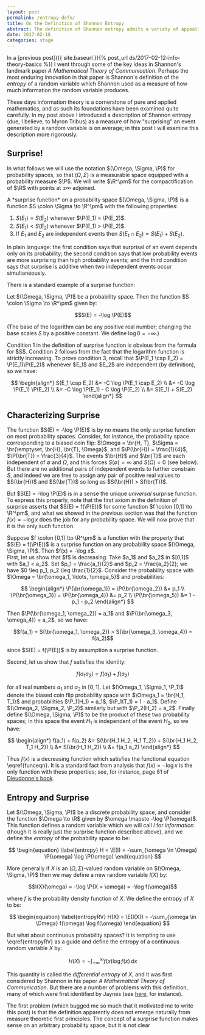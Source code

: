 ```yaml
---
layout: post
permalink: /entropy-defn/
title: On the Definition of Shannon Entropy
abstract: The definition of Shannon entropy admits a variety of appealing characterizations; here I will explore the characterization via "average surprisal".
date: 2017-02-18
categories: stage
---
```


In a [previous post]({{ site.baseurl }}{% post_url ds/2017-02-12-info-theory-basics %}) I went through some of the key ideas in Shannon's landmark paper *A Mathematical Theory of Communication*.  Perhaps the most enduring innovation in that paper is Shannon's definition of the *entropy* of a random variable which Shannon used as a measure of how much information the random variable produces.

These days information theory is a cornerstone of pure and applied mathematics, and as such its foundations have been examined quite carefully.  In my post above I introduced a description of Shannon entropy (due, I believe, to Myron Tribus) as a measure of how "surprising" an event generated by a random variable is on average; in this post I will examine this description more rigorously.

## Surprise!

In what follows we will use the notation $(\Omega, \Sigma, \P)$ for probability spaces, so that $(\Omega, \Sigma)$ is a measurable space equipped with a probability measure $\P$.  We will write $\R^\pm$ for the compactification of $\R$ with points at $\pm \infty$ adjoined.

<div class="definition">
A *surprise function* on a probability space $(\Omega, \Sigma, \P)$ is a function $S \colon \Sigma \to \R^\pm$ with the following properties:

1. $S(E_1) = S(E_2)$ whenever $\P(E_1) = \P(E_2)$.
2. $S(E_1) < S(E_2)$ whenever $\P(E_1) > \P(E_2)$.
3. If $E_1$ and $E_2$ are independent events then $S(E_1 \cap E_2) = S(E_1) + S(E_2)$.
</div>

In plain language: the first condition says that surprisal of an event depends only on its probability; the second condition says that low probability events are more surprising than high probability events; and the third condition says that surprise is additive when two independent events occur simultaneously.

There is a standard example of a surprise function:

<div class="lemma">
Let $(\Omega, \Sigma, \P)$ be a probability space.  Then the function $S \colon \Sigma \to \R^\pm$ given by:

$$S(E) = -\log \P(E)$$

(The base of the logarithm can be any positive real number; changing the base scales $S$ by a positive constant.  We define $\log 0 = -\infty$.)
</div>
<div class="proof">
Condition 1 in the definition of surprise function is obvious from the formula for $S$.  Condition 2 follows from the fact that the logarithm function is strictly increasing.  To prove condition 3, recall that $\P(E_1 \cap E_2) = \P(E_1)\P(E_2)$ whenever $E_1$ and $E_2$ are independent (by definition), so we have:

$$
\begin{align*}
S(E_1 \cap E_2) &= -C \log \P(E_1 \cap E_2) \\
&= -C \log \P(E_1) \P(E_2) \\
&= -C \log \P(E_1) - C \log \P(E_2) \\
&= S(E_1) + S(E_2)
\end{align*}
$$

</div>

## Characterizing Surprise

The function $S(E) = -\log \P(E)$ is by no means the only surprise function on most probability spaces.  Consider, for instance, the probability space corresponding to a biased coin flip: $\Omega = \br{H, T}, $\Sigma = \br{\emptyset, \br{H}, \br{T}, \Omega}$, and $\P(\br{H}) = \frac{1}{4}$, $\P(\br{T}) = \frac{3}{4}$.  The events $\br{H}$ and $\br{T}$ are each independent of $\emptyset$ and $\Omega$, and this forces $S(\emptyset) = \infty$ and $S(\Omega) = 0$ (see below).  But there are no additional pairs of independent events to further constrain $S$, and indeed we are free to assign any pair of positive real values to $S(\br{H})$ and $S(\br{T})$ so long as $S(\br{H}) > S(\br{T})$.

But $S(E) = -\log \P(E)$ is in a sense the unique *universal* surprise function.  To express this properly, note that the first axiom in the definition of surprise asserts that $S(E) = f(\P(E))$ for some function $f \colon [0,1] \to \R^\pm$, and what we showed in the previous section was that the function $f(x) = -\log x$ does the job for any probability space.  We will now prove that it is the only such function.

<div class="proposition">
Suppose $f \colon [0,1] \to \R^\pm$ is a function with the property that $S(E) = f(\P(E))$ is a surprise function on any probability space $(\Omega, \Sigma, \P)$.  Then $f(x) = -\log x$.
</div>
<div class="proof">
First, let us show that $f$ is decreasing.  Take $a_1$ and $a_2$ in $[0,1]$ with $a_1 < a_2$.  Set $p_1 = \frac{a_1}{2}$ and $p_2 = \frac{a_2}{2}; we have $0 \leq p_1, p_2 \leq \frac{1}{2}$.  Consider the probability space with $\Omega = \br{\omega_1, \ldots, \omega_5}$ and probabilities:

$$
\begin{align*}
\P(\br{\omega_1}) = \P(\br{\omega_2}) &= p_1 \\
\P(\br{\omega_3}) = \P(\br{\omega_4}) &= p_2 \\
\P(\br{\omega_5}) &= 1 - p_1 - p_2
\end{align*}
$$

Then $\P(\br{\omega_1, \omega_2}) = a_1$ and $\P(\br{\omega_3, \omega_4}) = a_2$, so we have:

$$f(a_1) = S(\br{\omega_1, \omega_2}) > S(\br{\omega_3, \omega_4}) = f(a_2)$$

since $S(E) = f(\P(E))$ is by assumption a surprise function.

Second, let us show that $f$ satisfies the identity:

$$
\begin{equation} \label{funceqn}
f(a_1 a_2) = f(a_1) + f(a_2)
\end{equation}
$$

for all real numbers $a_1$ and $a_2$ in $[0,1]$.  Let $(\Omega_1, \Sigma_1, \P_1)$ denote the biased coin flip probability space with $\Omega_1 = \br{H_1, T_1}$ and probabilities $\P_1(H_1) = a_1$, $\P_1(T_1) = 1 - a_1$.  Define $(\Omega_2, \Sigma_2, \P_2)$ similarly but with $\P_2(H_2) = a_2$.  Finally define $(\Omega, \Sigma, \P)$ to be the product of these two probability spaces; in this space the event $H_1$ is independent of the event $H_2$, so we have:

$$
\begin{align*}
f(a_1) + f(a_2) &= S(\br{H_1 H_2, H_1 T_2}) + S(\br{H_1 H_2, T_1 H_2}) \\
&= S(\br{H_1 H_2}) \\
&= f(a_1 a_2)
\end{align*}
$$

Thus $f(x)$ is a decreasing function which satisfies the functional equation \eqref{funceqn}.  It is a standard fact from analysis that $f(x) = -\log x$ is the only function with these properties; see, for instance, page 81 of [Dieudonne's book][1].
</div>

## Entropy and Surprise

Let $(\Omega, \Sigma, \P)$ be a discrete probability space, and consider the function $\Omega \to \R$ given by $\omega \mapsto -\log \P(\omega)$.  This function defines a random variable which we will call $I$ for *information* (though it is really just the surprise function described above), and we define the *entropy* of the probability space to be:

$$
\begin{equation} \label{entropy}
H = \E(I) = -\sum_{\omega \in \Omega} \P(\omega) \log \P(\omega)
\end{equation}
$$

More generally if $X$ is an $(\Omega, \Sigma)$-valued random variable on $(\Omega, \Sigma, \P)$ then we may define a new random variable $I(X)$ by:

$$I(X)(\omega) = -\log \P(X = \omega) = -\log f(\omega)$$

where $f$ is the probability density function of $X$.  We define the entropy of $X$ to be:

$$
\begin{equation} \label{entropyRV}
H(X) = \E(I(X)) = -\sum_{\omega \in \Omega} f(\omega) \log f(\omega)
\end{equation}
$$

But what about continuous probability spaces?  It is tempting to use \eqref{entropyRV} as a guide and define the entropy of a continuous random variable $X$ by:

$$H(X) = -\int_{-\infty}^\infty f(x) \log f(x)\, dx$$

This quantity is called the *differential entropy* of $X$, and it was first considered by Shannon in his paper *A Mathematical Theory of Communication*.  But there are a number of problems with this definition, many of which were first identified by Jaynes (see [here][2], for instance).

The first problem (which bugged me so much that it motivated me to write this post) is that the definition apparently does not emerge naturally from measure theoretic first principles.  The concept of a surprise function makes sense on an arbitrary probability space, but it is not clear










[1]: https://archive.org/details/FoundationsOfModernAnalysis_578 "Foundations of Modern Analysis"
[2]: http://bayes.wustl.edu/etj/articles/prior.pdf "Prior Probabilities"
